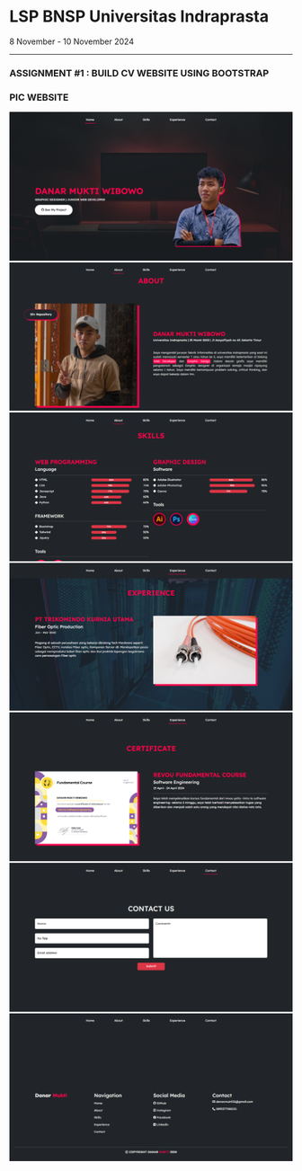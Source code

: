 <h1 style=`color: #ff004d`>LSP BNSP Universitas Indraprasta</h1>
<p>8 November - 10 November 2024</p>
<hr>
<h3 style=`color: #ff004d`>ASSIGNMENT #1 : BUILD CV WEBSITE USING BOOTSTRAP</h3>
<h3>PIC WEBSITE</h3>
<img src="img/demo-1.png" alt="demo-1" />
<img src="img/demo-2.png" alt="demo-2" />
<img src="img/demo-3.png" alt="demo-3" />
<img src="img/demo-4.png" alt="demo-4" />
<img src="img/demo-5.png" alt="demo-5" />
<img src="img/demo-6.png" alt="demo-6" />
<img src="img/demo-7.png" alt="demo-7" />
